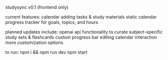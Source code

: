 studysync v0.1
(frontend only)

current features:
calendar
adding tasks & study materials
static calendar
progress tracker for goals, topics, and hours

planned updates include:
openai api functionality to curate subject-specific study sets & flashcards
custom progress bar editing
calendar interaction
more customization options


to run:
npm i && npm run dev
npm start